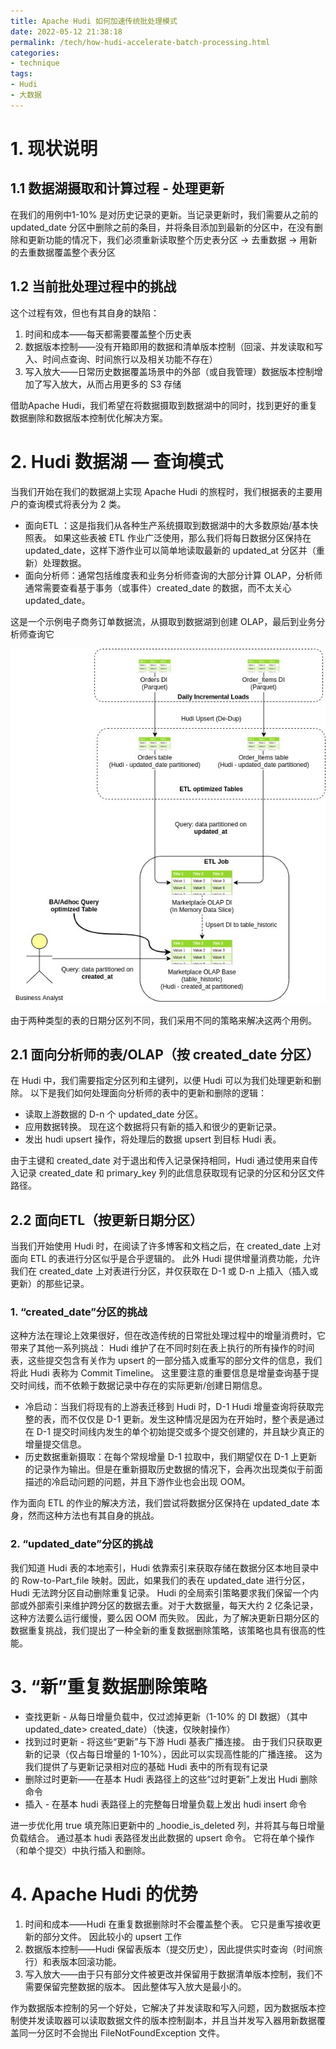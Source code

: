 ```yaml
---
title: Apache Hudi 如何加速传统批处理模式
date: 2022-05-12 21:38:18
permalink: /tech/how-hudi-accelerate-batch-processing.html
categories:
- technique
tags:
- Hudi
- 大数据
---
```


# 1. 现状说明
## 1.1 数据湖摄取和计算过程 - 处理更新
在我们的用例中1-10% 是对历史记录的更新。当记录更新时，我们需要从之前的 updated_date 分区中删除之前的条目，并将条目添加到最新的分区中，在没有删除和更新功能的情况下，我们必须重新读取整个历史表分区 -> 去重数据 -> 用新的去重数据覆盖整个表分区
## 1.2 当前批处理过程中的挑战
这个过程有效，但也有其自身的缺陷：

1. 时间和成本——每天都需要覆盖整个历史表
1. 数据版本控制——没有开箱即用的数据和清单版本控制（回滚、并发读取和写入、时间点查询、时间旅行以及相关功能不存在）
1. 写入放大——日常历史数据覆盖场景中的外部（或自我管理）数据版本控制增加了写入放大，从而占用更多的 S3 存储

借助Apache Hudi，我们希望在将数据摄取到数据湖中的同时，找到更好的重复数据删除和数据版本控制优化解决方案。
# 2. Hudi 数据湖 — 查询模式
当我们开始在我们的数据湖上实现 Apache Hudi 的旅程时，我们根据表的主要用户的查询模式将表分为 2 类。

- 面向ETL ：这是指我们从各种生产系统摄取到数据湖中的大多数原始/基本快照表。 如果这些表被 ETL 作业广泛使用，那么我们将每日数据分区保持在 updated_date，这样下游作业可以简单地读取最新的 updated_at 分区并（重新）处理数据。
- 面向分析师：通常包括维度表和业务分析师查询的大部分计算 OLAP，分析师通常需要查看基于事务（或事件）created_date 的数据，而不太关心 updated_date。

这是一个示例电子商务订单数据流，从摄取到数据湖到创建 OLAP，最后到业务分析师查询它

![](./1.jpeg)

由于两种类型的表的日期分区列不同，我们采用不同的策略来解决这两个用例。
## 2.1 面向分析师的表/OLAP（按 created_date 分区）
在 Hudi 中，我们需要指定分区列和主键列，以便 Hudi 可以为我们处理更新和删除。
以下是我们如何处理面向分析师的表中的更新和删除的逻辑：

- 读取上游数据的 D-n 个 updated_date 分区。
- 应用数据转换。 现在这个数据将只有新的插入和很少的更新记录。
- 发出 hudi  upsert 操作，将处理后的数据 upsert 到目标 Hudi 表。

由于主键和 created_date 对于退出和传入记录保持相同，Hudi 通过使用来自传入记录 created_date 和 primary_key 列的此信息获取现有记录的分区和分区文件路径。
## 2.2 面向ETL（按更新日期分区）
当我们开始使用 Hudi 时，在阅读了许多博客和文档之后，在 created_date 上对面向 ETL 的表进行分区似乎是合乎逻辑的。
此外 Hudi 提供增量消费功能，允许我们在 created_date 上对表进行分区，并仅获取在 D-1 或 D-n 上插入（插入或更新）的那些记录。
### 1. “created_date”分区的挑战
这种方法在理论上效果很好，但在改造传统的日常批处理过程中的增量消费时，它带来了其他一系列挑战：
Hudi 维护了在不同时刻在表上执行的所有操作的时间表，这些提交包含有关作为 upsert 的一部分插入或重写的部分文件的信息，我们将此 Hudi 表称为 Commit Timeline。
这里要注意的重要信息是增量查询基于提交时间线，而不依赖于数据记录中存在的实际更新/创建日期信息。

- 冷启动：当我们将现有的上游表迁移到 Hudi 时，D-1 Hudi 增量查询将获取完整的表，而不仅仅是 D-1 更新。发生这种情况是因为在开始时，整个表是通过在 D-1 提交时间线内发生的单个初始提交或多个提交创建的，并且缺少真正的增量提交信息。
- 历史数据重新摄取：在每个常规增量 D-1 拉取中，我们期望仅在 D-1 上更新的记录作为输出。但是在重新摄取历史数据的情况下，会再次出现类似于前面描述的冷启动问题的问题，并且下游作业也会出现 OOM。

作为面向 ETL 的作业的解决方法，我们尝试将数据分区保持在 updated_date 本身，然而这种方法也有其自身的挑战。
### 2. “updated_date”分区的挑战
我们知道 Hudi 表的本地索引，Hudi 依靠索引来获取存储在数据分区本地目录中的 Row-to-Part_file 映射。因此，如果我们的表在 updated_date 进行分区，Hudi 无法跨分区自动删除重复记录。
Hudi 的全局索引策略要求我们保留一个内部或外部索引来维护跨分区的数据去重。对于大数据量，每天大约 2 亿条记录，这种方法要么运行缓慢，要么因 OOM 而失败。
因此，为了解决更新日期分区的数据重复挑战，我们提出了一种全新的重复数据删除策略，该策略也具有很高的性能。
# 3. “新”重复数据删除策略

- 查找更新 - 从每日增量负载中，仅过滤掉更新（1-10% 的 DI 数据）（其中 updated_date> created_date）（快速，仅映射操作）
- 找到过时更新 - 将这些“更新”与下游 Hudi 基表广播连接。 由于我们只获取更新的记录（仅占每日增量的 1-10%），因此可以实现高性能的广播连接。 这为我们提供了与更新记录相对应的基础 Hudi 表中的所有现有记录
- 删除过时更新——在基本 Hudi 表路径上的这些“过时更新”上发出 Hudi 删除命令
- 插入 - 在基本 hudi 表路径上的完整每日增量负载上发出 hudi insert 命令

进一步优化用 true 填充陈旧更新中的 _hoodie_is_deleted 列，并将其与每日增量负载结合。 通过基本 hudi 表路径发出此数据的 upsert 命令。 它将在单个操作（和单个提交）中执行插入和删除。
# 4. Apache Hudi 的优势

1. 时间和成本——Hudi 在重复数据删除时不会覆盖整个表。 它只是重写接收更新的部分文件。 因此较小的 upsert 工作
1. 数据版本控制——Hudi 保留表版本（提交历史），因此提供实时查询（时间旅行）和表版本回滚功能。
1. 写入放大——由于只有部分文件被更改并保留用于数据清单版本控制，我们不需要保留完整数据的版本。 因此整体写入放大是最小的。

作为数据版本控制的另一个好处，它解决了并发读取和写入问题，因为数据版本控制使并发读取器可以读取数据文件的版本控制副本，并且当并发写入器用新数据覆盖同一分区时不会抛出 FileNotFoundException 文件。
